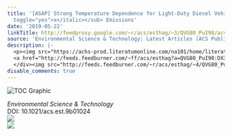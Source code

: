 ```yaml
---
title: '[ASAP] Strong Temperature Dependence for Light-Duty Diesel Vehicle NO<sub><italic
  toggle="yes">x</italic></sub> Emissions'
date: '2019-05-22'
linkTitle: http://feedproxy.google.com/~r/acs/esthag/~3/QVG80_PuI98/acs.est.9b01024
source: 'Environmental Science & Technology: Latest Articles (ACS Publications)'
description: |-
  <p><img src="https://achs-prod.literatumonline.com/na101/home/literatum/publisher/achs/journals/content/esthag/0/esthag.ahead-of-print/acs.est.9b01024/20190522/images/medium/es-2019-01024g_0007.gif" alt="TOC Graphic"/></p><div><cite>Environmental Science & Technology</cite></div><div>DOI: 10.1021/acs.est.9b01024</div><div class="feedflare">
  <a href="http://feeds.feedburner.com/~ff/acs/esthag?a=QVG80_PuI98:DX3wM367MJA:yIl2AUoC8zA"><img src="http://feeds.feedburner.com/~ff/acs/esthag?d=yIl2AUoC8zA" border="0"></img></a>
  </div><img src="http://feeds.feedburner.com/~r/acs/esthag/~4/QVG80_PuI98" ...
disable_comments: true
---
```

<p><img src="https://achs-prod.literatumonline.com/na101/home/literatum/publisher/achs/journals/content/esthag/0/esthag.ahead-of-print/acs.est.9b01024/20190522/images/medium/es-2019-01024g_0007.gif" alt="TOC Graphic"/></p><div><cite>Environmental Science & Technology</cite></div><div>DOI: 10.1021/acs.est.9b01024</div><div class="feedflare">
<a href="http://feeds.feedburner.com/~ff/acs/esthag?a=QVG80_PuI98:DX3wM367MJA:yIl2AUoC8zA"><img src="http://feeds.feedburner.com/~ff/acs/esthag?d=yIl2AUoC8zA" border="0"></img></a>
</div><img src="http://feeds.feedburner.com/~r/acs/esthag/~4/QVG80_PuI98" ...